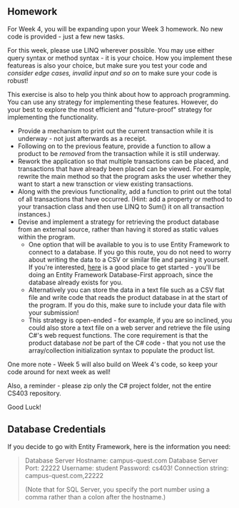 ## Homework

For Week 4, you will be expanding upon your Week 3 homework. No new code is provided - just a few new tasks.

For this week, please use LINQ wherever possible. You may use either query syntax or method syntax - it is your choice. How you implement these featureas is also your choice, but make sure you test your code and *consider edge cases, invalid input and so on* to make sure your code is robust!

This exercise is also to help you think about how to approach programming. You can use any strategy for implementing these features. However, do your best to explore the most efficient and "future-proof" strategy for implementing the functionality.

* Provide a mechanism to print out the current transaction while it is underway - not just afterwards as a receipt. 
* Following on to the previous feature, provide a function to allow a product to be *removed* from the transaction while it is still underway. 
* Rework the application so that multiple transactions can be placed, and transactions that have already been placed can be viewed. For example, rewrite the main method so that the program asks the user whether they want to start a new transction or view existing transactions.
* Along with the previous functionality, add a function to print out the total of all transactions that have occurred. (Hint: add a property or method to your transaction class and then use LINQ to Sum() it on all transaction instances.)
* Devise and implement a strategy for retrieving the product database from an external source, rather than having it stored as static values within the program.
  * One option that will be available to you is to use Entity Framework to connect to a database. If you go this route, you do not need to worry about writing the data to a CSV or similar file and parsing it yourself. If you're interested, [here](https://www.entityframeworktutorial.net/EntityFramework6/introduction.aspx) is a good place to get started - you'll be doing an Entity Framework Database-First approach, since the database already exists for you.
  * Alternatively you can store the data in a text file such as a CSV flat file and write code that reads the product database in at the start of the program. If you do this, make sure to include your data file with your submission!
  * This strategy is open-ended - for example, if you are so inclined, you could also store a text file on a web server and retrieve the file using C#'s web request functions. The core requirement is that the product database *not* be part of the C# code - that you not use the array/collection initialization syntax to populate the product list.

One more note - Week 5 will also build on Week 4's code, so keep your code around for next week as well!

Also, a reminder - please zip only the C# project folder, not the entire CS403 repository. 

Good Luck!

## Database Credentials

If you decide to go with Entity Framework, here is the information you need:

> Database Server Hostname: campus-quest.com
> Database Server Port: 22222
> Username: student
> Password: cs403!
> Connection string: campus-quest.com,22222
>
> (Note that for SQL Server, you specify the port number using a comma rather than a colon after the hostname.)
